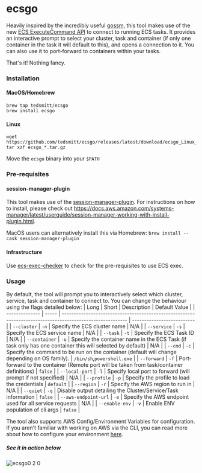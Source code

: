 # ecsgo

Heavily inspired by the incredibly useful [gossm](https://github.com/gjbae1212/gossm), this tool makes use of the new [ECS ExecuteCommand API](https://aws.amazon.com/blogs/containers/new-using-amazon-ecs-exec-access-your-containers-fargate-ec2/) to connect to running ECS tasks. It provides an interactive prompt to select your cluster, task and container (if only one container in the task it will default to this), and opens a connection to it. You can also use it to port-forward to containers within your tasks.

That's it! Nothing fancy.

### Installation

#### MacOS/Homebrew

```
brew tap tedsmitt/ecsgo
brew install ecsgo
```

#### Linux

```
wget https://github.com/tedsmitt/ecsgo/releases/latest/download/ecsgo_Linux_x86_64.tar.gz
tar xzf ecsgo_*.tar.gz
```

Move the `ecsgo` binary into your `$PATH`

### Pre-requisites

#### session-manager-plugin

This tool makes use of the [session-manager-plugin](https://github.com/aws/session-manager-plugin). For instructions on how to install, please check out https://docs.aws.amazon.com/systems-manager/latest/userguide/session-manager-working-with-install-plugin.html.

MacOS users can alternatively install this via Homebrew:
`brew install --cask session-manager-plugin`

#### Infrastructure

Use [ecs-exec-checker](https://github.com/aws-containers/amazon-ecs-exec-checker) to check for the pre-requisites to use ECS exec.

### Usage

By default, the tool will prompt you to interactively select which cluster, service, task and container to connect to. You can change the behaviour using the flags detailed below:
| Long | Short | Description | Default Value |
| -------------- | ----- | --------------------------------------------------------------------------------------------------------- | -------------------------- |
| `--cluster` | `-n` | Specify the ECS cluster name | N/A |
| `--service` | `-s` | Specify the ECS service name | N/A |
| `--task` | `-t` | Specify the ECS Task ID | N/A |
| `--container` | `-u` | Specify the container name in the ECS Task (if task only has one container this will selected by default) | N/A |
| `--cmd` | `-c` | Specify the command to be run on the container (default will change depending on OS family). | `/bin/sh`,`powershell.exe` |
| `--forward` | `-f` | Port-forward to the container (Remote port will be taken from task/container definitions) | `false` |
| `--local-port` | `-l` | Specify local port to forward (will prompt if not specified) | N/A |
| `--profile` | `-p` | Specify the profile to load the credentials | `default` |
| `--region` | `-r` | Specify the AWS region to run in | N/A |
| `--quiet` | `-q` | Disable output detailing the Cluster/Service/Task information | `false` |
| `--aws-endpoint-url` | `-e` | Specify the AWS endpoint used for all service requests | N/A |
| `--enable-env` | `-v` | Enable ENV population of cli args | `false` |



The tool also supports AWS Config/Environment Variables for configuration. If you aren't familiar with working on AWS via the CLI, you can read more about how to configure your environment [here](https://docs.aws.amazon.com/cli/latest/userguide/cli-configure-envvars.html).

##### See it in action below

![ecsgo0 2 0](https://user-images.githubusercontent.com/25430401/114218136-ef8f7b00-9960-11eb-9c3f-b353ae0ff7ca.gif)

